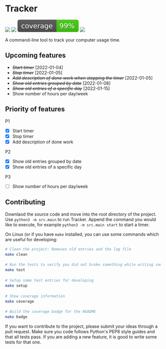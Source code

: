 # Tracker

<a href="https://github.com/guemax/tracker/issues" alt="Issues"><img src="https://img.shields.io/github/issues/guemax/tracker"></a>
<a href="https://github.com/guemax/tracker/pulls" alt="Pull requests"><img src="https://img.shields.io/github/issues-pr/guemax/tracker"><a>
<a href="https://github.com/guemax/tracker" alt="Code coverage"><img src="./docs/coverage-badge/coverage.svg"></a>
<a href="https://github.com/guemax/tracker/blob/main/LICENSE" alt="License"><img src="https://img.shields.io/github/license/guemax/tracker"></a>

<!-- ![GitHub release (latest by date)](https://img.shields.io/github/v/release/guemax/tracker) -->

A command-line tool to track your computer usage time.

## Upcoming features

- _~~Start timer~~_ [2022-01-04]
- _~~Stop timer~~_ [2022-01-05]
- _~~Add description of done work when stopping the timer~~_ [2022-01-05]
- _~~Show old entries grouped by date~~_ [2022-01-08]
- _~~Show old entries of a specific day~~_ [2022-01-15]
- Show number of hours per day/week

## Priority of features

P1

- [x] Start timer
- [x] Stop timer
- [x] Add description of done work

P2

- [x] Show old entries grouped by date
- [X] Show old entries of a specific day

P3

- [ ] Show number of hours per day/week

## Contributing

Downlaod the source code and move into the root directory of the project. Use `python3 -m src.main` to run Tracker. Append the command you would like to execute, for example `python3 -m src.main start` to start a timer.
  
On Linux (or if you have `make` installed, you can use some commands which are useful for developing:

```bash
# Clean the project: Removes old entries and the log file
make clean

# Run the tests to verify you did not broke something while writing some code
make test

# Setup some test entries for developing
make setup

# Show coverage information
make coverage

# Build the coverage badge for the README
make badge
```

If you want to contribute to the project, please submit your ideas through a pull request. Make sure you code follows Python's PEP8 style guides and that all tests pass. If you are adding a new feature, it is good to write some tests for that one.
